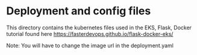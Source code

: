 # Deployment and config files

This directory contains the kubernetes files used in the EKS, Flask, Docker tutorial found here https://fasterdevops.github.io/flask-docker-eks/


Note: You will have to change the image url in the deployment.yaml
